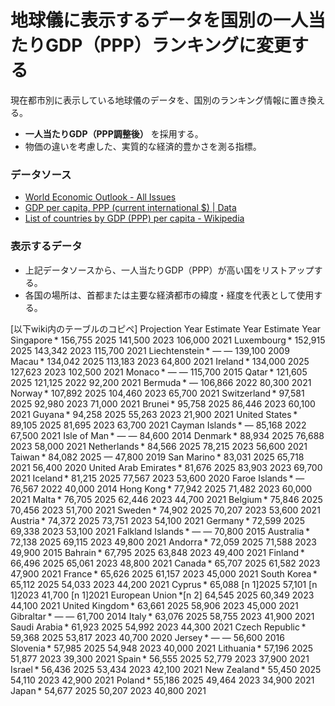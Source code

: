 # 地球儀に表示するデータを国別の一人当たりGDP（PPP）ランキングに変更する

現在都市別に表示している地球儀のデータを、国別のランキング情報に置き換える。

- **一人当たりGDP（PPP調整後）** を採用する。
- 物価の違いを考慮した、実質的な経済的豊かさを測る指標。

### データソース

- [World Economic Outlook - All Issues](https://www.imf.org/en/Publications/WEO)
- [GDP per capita, PPP (current international $) | Data](https://data.worldbank.org/indicator/NY.GDP.PCAP.PP.CD?most_recent_value_desc=true)
- [List of countries by GDP (PPP) per capita - Wikipedia](https://en.wikipedia.org/wiki/List_of_countries_by_GDP_(PPP)_per_capita)

### 表示するデータ

- 上記データソースから、一人当たりGDP（PPP）が高い国をリストアップする。
- 各国の場所は、首都または主要な経済都市の緯度・経度を代表として使用する。


[以下wiki内のテーブルのコピペ]
Projection	Year	Estimate	Year	Estimate	Year
 Singapore *	156,755	2025	141,500	2023	106,000	2021
 Luxembourg *	152,915	2025	143,342	2023	115,700	2021
 Liechtenstein *	—	—	139,100	2009
 Macau *	134,042	2025	113,183	2023	64,800	2021
 Ireland *	134,000	2025	127,623	2023	102,500	2021
 Monaco *	—	—	115,700	2015
 Qatar *	121,605	2025	121,125	2022	92,200	2021
 Bermuda *	—	106,866	2022	80,300	2021
 Norway *	107,892	2025	104,460	2023	65,700	2021
 Switzerland *	97,581	2025	92,980	2023	71,000	2021
 Brunei *	95,758	2025	86,446	2023	60,100	2021
 Guyana *	94,258	2025	55,263	2023	21,900	2021
 United States *	89,105	2025	81,695	2023	63,700	2021
 Cayman Islands *	—	85,168	2022	67,500	2021
 Isle of Man *	—	—	84,600	2014
 Denmark *	88,934	2025	76,688	2023	58,000	2021
 Netherlands *	84,566	2025	78,215	2023	56,600	2021
 Taiwan *	84,082	2025	—	47,800	2019
 San Marino *	83,031	2025	65,718	2021	56,400	2020
 United Arab Emirates *	81,676	2025	83,903	2023	69,700	2021
 Iceland *	81,215	2025	77,567	2023	53,600	2020
 Faroe Islands *	—	76,567	2022	40,000	2014
 Hong Kong *	77,942	2025	71,482	2023	60,000	2021
 Malta *	76,705	2025	62,446	2023	44,700	2021
 Belgium *	75,846	2025	70,456	2023	51,700	2021
 Sweden *	74,902	2025	70,207	2023	53,600	2021
 Austria *	74,372	2025	73,751	2023	54,100	2021
 Germany *	72,599	2025	69,338	2023	53,100	2021
 Falkland Islands *	—	—	70,800	2015
 Australia *	72,138	2025	69,115	2023	49,800	2021
 Andorra *	72,059	2025	71,588	2023	49,900	2015
 Bahrain *	67,795	2025	63,848	2023	49,400	2021
 Finland *	66,496	2025	65,061	2023	48,800	2021
 Canada *	65,707	2025	61,582	2023	47,900	2021
 France *	65,626	2025	61,157	2023	45,000	2021
 South Korea *	65,112	2025	54,033	2023	44,200	2021
 Cyprus *	65,088	[n 1]2025	57,101	[n 1]2023	41,700	[n 1]2021
 European Union *[n 2]	64,545	2025	60,349	2023	44,100	2021
 United Kingdom *	63,661	2025	58,906	2023	45,000	2021
 Gibraltar *	—	—	61,700	2014
 Italy *	63,076	2025	58,755	2023	41,900	2021
 Saudi Arabia *	61,923	2025	54,992	2023	44,300	2021
 Czech Republic *	59,368	2025	53,817	2023	40,700	2020
 Jersey *	—	—	56,600	2016
 Slovenia *	57,985	2025	54,948	2023	40,000	2021
 Lithuania *	57,196	2025	51,877	2023	39,300	2021
 Spain *	56,555	2025	52,779	2023	37,900	2021
 Israel *	56,436	2025	53,434	2023	42,100	2021
 New Zealand *	55,450	2025	54,110	2023	42,900	2021
 Poland *	55,186	2025	49,464	2023	34,900	2021
 Japan *	54,677	2025	50,207	2023	40,800	2021
